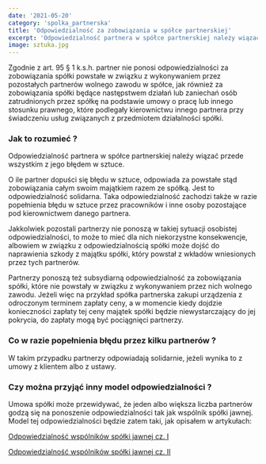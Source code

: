 ```yaml
---
date: '2021-05-20'
category: 'spolka_partnerska'
title: 'Odpowiedzialność za zobowiązania w spółce partnerskiej'
excerpt: 'Odpowiedzialność partnera w spółce partnerskiej należy wiązać przede wszystkim z jego błędem w sztuce.'
image: sztuka.jpg
---
```


Zgodnie z art. 95 § 1 k.s.h. partner nie ponosi odpowiedzialności za zobowiązania spółki powstałe w związku z wykonywaniem przez pozostałych partnerów wolnego zawodu w spółce, jak również za zobowiązania spółki będące następstwem działań lub zaniechań osób zatrudnionych przez spółkę na podstawie umowy o pracę lub innego stosunku prawnego, które podlegały kierownictwu innego partnera przy świadczeniu usług związanych z przedmiotem działalności spółki.

### Jak to rozumieć ?

Odpowiedzialność partnera w spółce partnerskiej należy wiązać przede wszystkim z jego błędem w sztuce. 

O ile partner dopuści się błędu w sztuce, odpowiada za powstałe stąd zobowiązania całym swoim majątkiem razem ze spółką. Jest to odpowiedzialność solidarna. Taka odpowiedzialność zachodzi także w razie popełnienia błędu w sztuce przez pracowników i inne osoby pozostające pod kierownictwem danego partnera.

Jakkolwiek pozostali partnerzy nie ponoszą w takiej sytuacji osobistej odpowiedzialności, to może to mieć dla nich niekorzystne konsekwencje, albowiem w związku z odpowiedzialnością spółki może dojść do naprawienia szkody z majątku spółki, który powstał z wkładów wniesionych przez tych partnerów. 

Partnerzy ponoszą też subsydiarną odpowiedzialność za zobowiązania spółki, które nie powstały w  związku z wykonywaniem przez nich wolnego zawodu. Jeżeli więc na przykład spółka partnerska zakupi urządzenia z odroczonym terminem zapłaty ceny, a w momencie kiedy dojdzie konieczności zapłaty tej ceny majątek spółki będzie niewystarczający do jej pokrycia, do zapłaty mogą być pociągnięci partnerzy. 


### Co w razie popełnienia błędu przez kilku partnerów ?

W takim przypadku partnerzy odpowiadają solidarnie, jeżeli wynika to z umowy z klientem albo z ustawy. 

### Czy można przyjąć inny model odpowiedzialności ? 

Umowa spółki może przewidywać, że jeden albo większa liczba partnerów godzą się na ponoszenie odpowiedzialności tak jak wspólnik spółki jawnej. Model tej odpowiedzialności będzie zatem taki, jak opisałem w artykułach:

[Odpowiedzialność wspólników spółki jawnej cz. I](https://blog-ksh.vercel.app/posts/spolka_jawna/odpowiedzialność-wspólników-spółki-jawnej-cz.-I)

[Odpowiedzialność wspólników spółki jawnej cz. II](https://blog-ksh.vercel.app/posts/spolka_jawna/odpowiedzialność-wspólników-spółki-jawnej-cz.-II)
